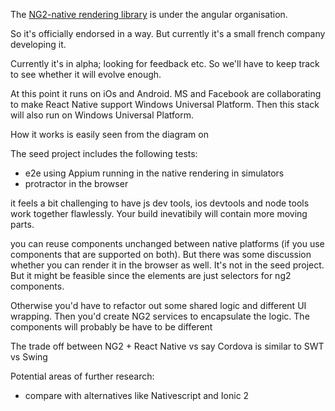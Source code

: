 

The [NG2-native rendering library](https://github.com/angular/react-native-renderer) is under the angular organisation.

So it's officially endorsed in a way. But currently it's a small french company developing it.

Currently it's in alpha; looking for feedback etc. So we'll have to keep track to see whether it will evolve enough.

At this point it runs on iOs and Android. MS and Facebook are collaborating to make React Native support Windows Universal Platform. Then this stack will also run on Windows Universal Platform.

How it works is easily seen from the diagram on 

The seed project includes the following tests:
 - e2e using Appium running in the native rendering in simulators
 - protractor in the browser
 
it feels a bit challenging to have js dev tools, ios devtools and node tools work together flawlessly. Your build inevatibily will contain more moving parts.
 

you can reuse components unchanged between native platforms (if you use components that are supported on both).
But there was some discussion whether you can render it in the browser as well. It's not in the seed project.
But it might be feasible since the elements are just selectors for ng2 components.

Otherwise you'd have to refactor out some shared logic and different UI wrapping. 
Then you'd create NG2 services to encapsulate the logic. The components will probably be have to be different 

The trade off between NG2 + React Native vs say Cordova is similar to
SWT vs Swing



Potential areas of further research: 
- compare with alternatives like Nativescript and Ionic 2
